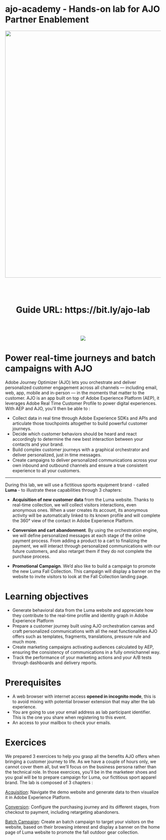 # ajo-academy - Hands-on lab for AJO Partner Enablement

<p align="center">
<img width="800" src="https://github.com/user-attachments/assets/9c94e953-ab53-4ff6-b4f2-c6e5ea244489" />
</p>


<div>
<br /><br />
<h1 align="center">Guide URL: https://bit.ly/ajo-lab</h1>
<br /><br />
<p align="center">
<img src="https://github.com/user-attachments/assets/5fbb027b-cc3c-43ce-9a09-afad64a23da7" />
</p>
</div>


# Power real-time journeys and batch campaigns with AJO

Adobe Journey Optimizer (AJO) lets you orchestrate and deliver personalized customer engagement across all channels — including email, web, app, mobile and in-person — in the moments that matter to the customer.
AJO is an app built on top of Adobe Experience Platform (AEP), it leverages Adobe Real Time Customer Profile to power digital experiences.  With AEP and AJO,  you'll then be able to : 
- Collect data in real time through Adobe Experience SDKs and APIs and articulate those touchpoints altogether to build powerful customer journeys.
- Decide which customer behaviors should be heard and react accordingly to determine the new best interaction between your contacts and your brand.
- Build complex customer journeys with a graphical orchestrator and deliver  personalized, just in time messages.
- Create campaigns to deliver personalized communications across your own inbound and outbound channels and ensure a true consistent experience to all your customers.

---

During this lab, we will use a fictitious sports equipment brand - called **Luma** - to illustrate these capabilities through 3 chapters:

- **Acquisition of new customer data** from the Luma website. Thanks to real-time collection, we will collect visitors interactions, even anonymous ones. When a user creates its account, its anonymous activity will be automatically linked to its known profile and will complete the 360° view of the contact in Adobe Experience Platform.

- **Conversion and cart abandonment**. By using the orchestration engine, we will define personalized messages at each stage of the online payment process. From adding a product to a cart to finalizing the payment, we will interact through personalized communications with our future customers, and also retarget them if they do not complete the purchase process.

- **Promotional Campaign**. We’d also like to build a campaign to promote the new Luma Fall Collection. This campaign will display a banner on the website to invite visitors to look at the Fall Collection landing page.



# Learning objectives
- Generate behavioral data from the Luma website and appreciate how they contribute to the real-time profile and identity graph in Adobe Experience Platform
- Prepare a customer journey built using AJO orchestration canvas and craft personalized communications with all the neat functionalities  AJO offers such as templates, fragments, translations, pressure rule and much more.
- Create marketing campaigns activating audiences calculated by AEP, ensuring the consistency of communications in a fully omnichannel way.
- Track the performance of your marketing actions and your A/B tests through dashboards and delivery reports.



# Prerequisites
- A web browser with internet access **opened in incognito mode**, this is to avoid mixing with potential browser extension that may alter the lab experience.
- You are going to use your email address as lab participant identifier. This is the one you share when registering to this event.
- An access to your mailbox to check your emails.



# Exercices
We prepared 3 exercices to help you grasp all the benefits AJO offers when bringing a customer journey to life. As we have a couple of hours only, we cannot cover them all, but we'll focus on the business persona rather than the technical role. In those exercices, you'll be in the marketeer shoes and you goal will be to prepare campaign for Luma, our fictitious sport apparel brand. The lab is composed of 3 chapters : 

[Acquisition](./acquisition.md): Navigate the demo website and generate data to then visualize it in Adobe Experience Platform.

[Conversion](./conversion.md): Configure the purchasing journey and its different stages, from checkout to payment, including retargeting abandoners.

[Batch Campaign](./campaign.md): Create an batch campaign to target your visitors on the website, based on their browsing interest and display a banner on the home page of Luma website to promote the fall outdoor gear  collection.








